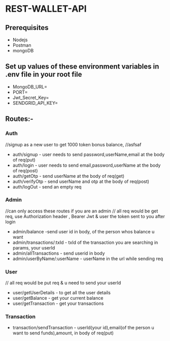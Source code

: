 # REST-WALLET-API

## Prerequisites
- Nodejs
- Postman
- mongoDB

## Set up values of these environment variables in .env file in your root file
- MongoDB_URL=
- PORT=
- Jwt_Secret_Key=
- SENDGRID_API_KEY=

## Routes:-

### Auth
//signup as a new user to get 1000 token bonus balance, 
//asfsaf
* auth/signup - user needs to send password,userName,email at the body of req(put)
* auth/login - user needs to send email,password,userName at the body of req(post)
* auth/getOtp - send userName at the body of req(get)
* auth/verifyOtp - send userName and otp at the body of req(post)
* auth/logOut - send an empty req

### Admin
//can only access these routes if you are an admin
// all req would be get req, use Authorization header , Bearer Jwt & user the token sent to you after login
* admin/balance -send user id in body, of the person whos balance u want
* admin/transactions/:txId - txId of the transaction you are searching in params, your userId
* admin/allTransactions - send userid in body
* admin/userByName/:userName - userName in the url while sending req

### User
// all req would be put req & u need to send your userId
* user/getUserDetails - to get all the user details
* user/getBalance - get your current balance
* user/getTransaction - get your transactions

### Transaction
* transaction/sendTransaction - userId(your id),email(of the person u want to send funds),amount, in body of req(put)




